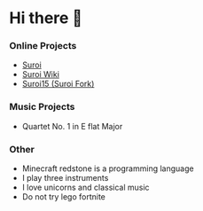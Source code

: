 # Hi there 👋

<!--
**1092384/1092384** is a ✨ _special_ ✨ repository because its `README.md` (this file) appears on your GitHub profile.

Here are some ideas to get you started:

- 🔭 I’m currently working on ...
- 🌱 I’m currently learning ...
- 👯 I’m looking to collaborate on ...
- 🤔 I’m looking for help with ...
- 💬 Ask me about ...
- 📫 How to reach me: ...
- 😄 Pronouns: ...
- ⚡ Fun fact: ...
-->
### Online Projects
- [Suroi](https://github.com/HasangerGames/suroi)
- [Suroi Wiki](https://github.com/HasangerGames/suroi-wiki)
- [Suroi15 (Suroi Fork)](https://github.com/Compositr/suroi15)

### Music Projects
- Quartet No. 1 in E flat Major

### Other 
- Minecraft redstone is a programming language
- I play three instruments
- I love unicorns and classical music
- Do not try lego fortnite
